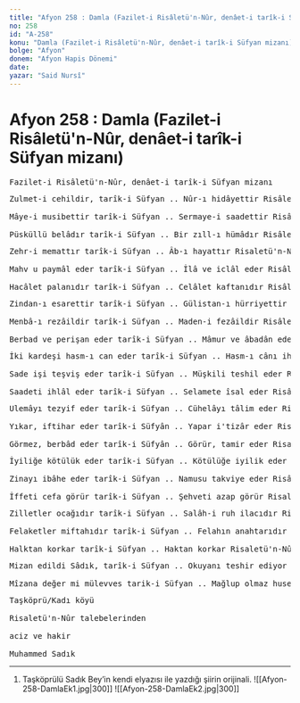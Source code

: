 ```yaml
---
title: "Afyon 258 : Damla (Fazilet-i Risâletü'n-Nûr, denâet-i tarîk-i Süfyan mizanı)"
no: 258
id: "A-258"
konu: "Damla (Fazilet-i Risâletü'n-Nûr, denâet-i tarîk-i Süfyan mizanı)"
bolge: "Afyon"
donem: "Afyon Hapis Dönemi"
date: 
yazar: "Said Nursî"
---
```


# Afyon 258 : Damla (Fazilet-i Risâletü'n-Nûr, denâet-i tarîk-i Süfyan mizanı)

<pre>
Fazilet-i Risâletü'n-Nûr, denâet-i tarîk-i Süfyan mizanı
</pre>

<pre>
Zulmet-i cehildir, tarîk-i Süfyan .. Nûr-ı hidâyettir Risâletün-Nûr
 
Mâye-i musibettir tarîk-i Süfyan .. Sermaye-i saadettir Risâletü'n-Nûr
 
Püsküllü belâdır tarîk-i Süfyan .. Bir zıll-ı hümâdır Risâletü'n-Nûr
</pre>

<pre>
Zehr-i memattır tarîk-i Süfyan .. Âb-ı hayattır Risaletü'n-Nûr
 
Mahv u paymâl eder tarîk-i Süfyan .. İlâ ve iclâl eder Risâletü'n-Nûr
 
Hacâlet palanıdır tarîk-i Süfyan .. Celâlet kaftanıdır Risâletü'n-Nûr
</pre>

<pre>
Zindan-ı esarettir tarîk-i Süfyan .. Gülistan-ı hürriyettir Risâletü'n-Nûr
 
Menbâ-ı rezâildir tarîk-i Süfyan .. Maden-i fezâildir Risâletü'n-Nûr
 
Berbad ve perişan eder tarîk-i Süfyan .. Mâmur ve âbadân eder Risâletü'n-Nûr
</pre>

<pre>
İki kardeşi hasm-ı can eder tarîk-i Süfyan .. Hasm-ı cânı ihvan eder Risâletü'n-Nûr
 
Sade işi teşviş eder tarîk-i Süfyan .. Müşkili teshil eder Risâletü'n-Nûr
 
Saadeti ihlâl eder tarîk-i Süfyan .. Selamete îsal eder Risâletü'n-Nur
</pre>

<pre>
Ulemâyı tezyif eder tarîk-i Süfyan .. Cühelâyı tâlim eder Risaletü'n-Nûr
 
Yıkar, iftihar eder tarîk-i Süfyân .. Yapar i'tizâr eder Risaletü'n-Nûr
 
Görmez, berbâd eder tarîk-i Süfyân .. Görür, tamir eder Risaletü'n-Nûr
</pre>

<pre>
İyiliğe kötülük eder tarîk-i Süfyan .. Kötülüğe iyilik eder Risaletü'n-Nûr
 
Zinayı ibâhe eder tarîk-i Süfyan .. Namusu takviye eder Risâletü'n-Nûr
 
İffeti cefa görür tarîk-i Süfyan .. Şehveti azap görür Risaletü'n-Nûr
</pre>

<pre>
Zilletler ocağıdır tarîk-i Süfyan .. Salâh-i ruh ilacıdır Risaletü'n-Nûr
 
Felaketler miftahıdır tarîk-i Süfyan .. Felahın anahtarıdır Risâletü'n-Nûr
 
Halktan korkar tarîk-i Süfyan .. Haktan korkar Risaletü'n-Nûr
</pre>

<pre>
Mizan edildi Sâdık, tarîk-i Süfyan .. Okuyanı teshir ediyor Risaletü'n-Nûr
 
Mîzana değer mi mülevves tarik-i Süfyan .. Mağlup olmaz husemâya Risaletü'n-Nur
</pre>

<pre>
Taşköprü/Kadı köyü
 
Risaletü'n-Nûr talebelerinden
 
aciz ve hakir
 
Muhammed Sadık
</pre>

***

1. Taşköprülü Sadık Bey’in kendi elyazısı ile yazdığı şiirin orijinali.
![[Afyon-258-DamlaEk1.jpg|300]]
![[Afyon-258-DamlaEk2.jpg|300]]

